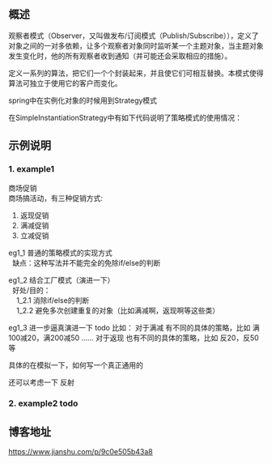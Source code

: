 
## 概述 

观察者模式（Observer，又叫做发布/订阅模式（Publish/Subscribe）），定义了对象之间的一对多依赖，让多个观察者对象同时监听某一个主题对象，当主题对象发生变化时，他的所有观察者收到通知（并可能还会采取相应的措施）。




定义一系列的算法，把它们一个个封装起来，并且使它们可相互替换。本模式使得算法可独立于使用它的客户而变化。

spring中在实例化对象的时候用到Strategy模式

在SimpleInstantiationStrategy中有如下代码说明了策略模式的使用情况：


## 示例说明

### 1. example1
商场促销 <br/>
商场搞活动，有三种促销方式: <br/>
1. 返现促销 <br/>
2. 满减促销 <br/>
3. 立减促销 <br/>

eg1_1 普通的策略模式的实现方式 <br/>
&nbsp;&nbsp;缺点：这种写法并不能完全的免除if/else的判断
    
eg1_2 结合工厂模式（演进一下） <br/>
&nbsp;&nbsp;好处/目的： <br/>
&nbsp;&nbsp;&nbsp;&nbsp;1_2.1 消除if/else的判断 <br/>
&nbsp;&nbsp;&nbsp;&nbsp;1_2.2 避免多次创建重复的对象（比如满减啊，返现啊等这些类） <br/>

eg1_3 进一步逼真演进一下 todo
比如：
对于满减 有不同的具体的策略，比如 满100减20，满200减50 ……
对于返现 也有不同的具体的策略，比如 反20，反50等

具体的在模拟一下，如何写一个真正通用的

还可以考虑一下 反射

### 2. example2 todo




## 博客地址 
https://www.jianshu.com/p/9c0e505b43a8



